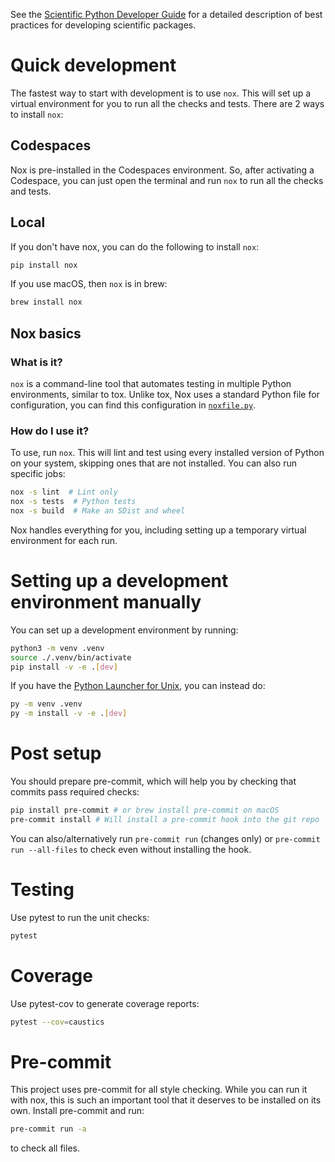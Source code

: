 See the [Scientific Python Developer Guide][spc-dev-intro] for a detailed
description of best practices for developing scientific packages.

[spc-dev-intro]: https://scientific-python-cookie.readthedocs.io/en/stable/

# Quick development

The fastest way to start with development is to use `nox`. This will set up a
virtual environment for you to run all the checks and tests. There are 2 ways to
install `nox`:

## Codespaces

Nox is pre-installed in the Codespaces environment. So, after activating a
Codespace, you can just open the terminal and run `nox` to run all the checks
and tests.

## Local

If you don't have nox, you can do the following to install `nox`:

```bash
pip install nox
```

If you use macOS, then `nox` is in brew:

```bash
brew install nox
```

## Nox basics

### What is it?

`nox` is a command-line tool that automates testing in multiple Python
environments, similar to tox. Unlike tox, Nox uses a standard Python file for
configuration, you can find this configuration in [`noxfile.py`](../noxfile.py).

### How do I use it?

To use, run `nox`. This will lint and test using every installed version of
Python on your system, skipping ones that are not installed. You can also run
specific jobs:

```bash
nox -s lint  # Lint only
nox -s tests  # Python tests
nox -s build  # Make an SDist and wheel
```

Nox handles everything for you, including setting up a temporary virtual
environment for each run.

# Setting up a development environment manually

You can set up a development environment by running:

```bash
python3 -m venv .venv
source ./.venv/bin/activate
pip install -v -e .[dev]
```

If you have the
[Python Launcher for Unix](https://github.com/brettcannon/python-launcher), you
can instead do:

```bash
py -m venv .venv
py -m install -v -e .[dev]
```

# Post setup

You should prepare pre-commit, which will help you by checking that commits pass
required checks:

```bash
pip install pre-commit # or brew install pre-commit on macOS
pre-commit install # Will install a pre-commit hook into the git repo
```

You can also/alternatively run `pre-commit run` (changes only) or
`pre-commit run --all-files` to check even without installing the hook.

# Testing

Use pytest to run the unit checks:

```bash
pytest
```

# Coverage

Use pytest-cov to generate coverage reports:

```bash
pytest --cov=caustics
```

# Pre-commit

This project uses pre-commit for all style checking. While you can run it with
nox, this is such an important tool that it deserves to be installed on its own.
Install pre-commit and run:

```bash
pre-commit run -a
```

to check all files.
